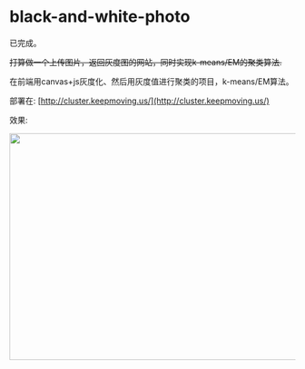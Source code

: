 black-and-white-photo
======

已完成。

~~打算做一个上传图片，返回灰度图的网站，同时实现k-means/EM的聚类算法.~~

在前端用canvas+js灰度化、然后用灰度值进行聚类的项目，k-means/EM算法。

部署在: [http://cluster.keepmoving.us/](http://cluster.keepmoving.us/)

效果:

<img src="http://7xkqu3.com1.z0.glb.clouddn.com/a800x400.png" width="800" height="400"></img>

